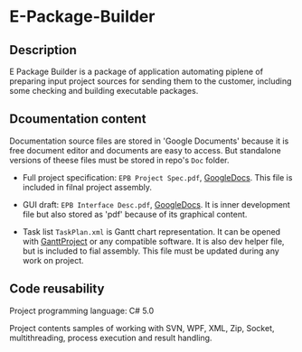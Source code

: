 # E-Package-Builder

## Description

E Package Builder is a package of application automating piplene of preparing input project sources for sending them to the customer, including some checking and building executable packages.

## Dcoumentation content

Documentation source files are stored in 'Google Documents' because it is free document editor and documents are easy to access. But standalone versions of theese files must be stored in repo's `Doc` folder.

* Full project specification: `EPB Project Spec.pdf`, [GoogleDocs](https://docs.google.com/document/d/1xgHXwJyjObGUEnzt0dRfO7efVcofKx1lMdDUTKrbd90/edit#heading=h.izvlyqmhj6ll).
This file is included in filnal project assembly.

* GUI draft: `EPB Interface Desc.pdf`, [GoogleDocs](https://docs.google.com/document/d/1-3rDXmvV2DhoLm1gyALbXbEhc4JTYienIExiljF1Zs8/edit?ts=56e18a47).
It is inner development file but also stored as 'pdf' because of its graphical content.

* Task list `TaskPlan.xml` is Gantt chart representation. It can be opened with [GanttProject](https://www.ganttproject.biz/) or any compatible software. It is also dev helper file, but is included to fial assembly. This file must be updated during any work on project.

## Code reusability

Project programming language: C# 5.0

Project contents samples of working with SVN, WPF, XML, Zip, Socket, multithreading, process execution and result handling.
